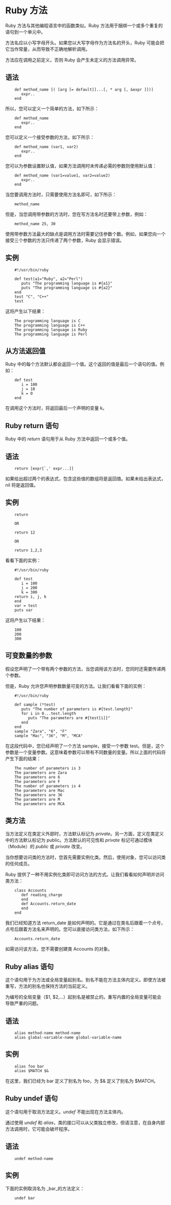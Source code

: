 # Ruby 方法 

Ruby 方法与其他编程语言中的函数类似。Ruby 方法用于捆绑一个或多个重复的语句到一个单元中。

方法名应以小写字母开头。如果您以大写字母作为方法名的开头，Ruby 可能会把它当作常量，从而导致不正确地解析调用。

方法应在调用之前定义，否则 Ruby 会产生未定义的方法调用异常。

## 语法

```
    def method_name [( [arg [= default]]...[, * arg [, &expr ]])]
       expr..
    end
```

所以，您可以定义一个简单的方法，如下所示：

```
    def method_name
       expr..
    end
```

您可以定义一个接受参数的方法，如下所示：

```
    def method_name (var1, var2)
       expr..
    end
```

您可以为参数设置默认值，如果方法调用时未传递必需的参数则使用默认值：

```
    def method_name (var1=value1, var2=value2)
       expr..
    end
```

当您要调用方法时，只需要使用方法名即可，如下所示：

```
    method_name
```

但是，当您调用带参数的方法时，您在写方法名时还要带上参数，例如：

```
    method_name 25, 30
```

使用带参数方法最大的缺点是调用方法时需要记住参数个数。例如，如果您向一个接受三个参数的方法只传递了两个参数，Ruby 会显示错误。

## 实例

```
    #!/usr/bin/ruby

    def test(a1="Ruby", a2="Perl")
       puts "The programming language is #{a1}"
       puts "The programming language is #{a2}"
    end
    test "C", "C++"
    test
```

这将产生以下结果：

```
    The programming language is C
    The programming language is C++
    The programming language is Ruby
    The programming language is Perl
```

## 从方法返回值

Ruby 中的每个方法默认都会返回一个值。这个返回的值是最后一个语句的值。例如：

```
    def test
       i = 100
       j = 10
       k = 0
    end
```

在调用这个方法时，将返回最后一个声明的变量 k。

## Ruby return 语句

Ruby 中的 _return_ 语句用于从 Ruby 方法中返回一个或多个值。

## 语法

```
    return [expr[`,' expr...]]
```

如果给出超过两个的表达式，包含这些值的数组将是返回值。如果未给出表达式，nil 将是返回值。

## 实例

```
    return

    OR

    return 12

    OR

    return 1,2,3
```

看看下面的实例：

```
    #!/usr/bin/ruby

    def test
       i = 100
       j = 200
       k = 300
    return i, j, k
    end
    var = test
    puts var
```

这将产生以下结果：

```
    100
    200
    300
```

## 可变数量的参数

假设您声明了一个带有两个参数的方法，当您调用该方法时，您同时还需要传递两个参数。

但是，Ruby 允许您声明参数数量可变的方法。让我们看看下面的实例：

```
    #!/usr/bin/ruby

    def sample (*test)
       puts "The number of parameters is #{test.length}"
       for i in 0...test.length
          puts "The parameters are #{test[i]}"
       end
    end
    sample "Zara", "6", "F"
    sample "Mac", "36", "M", "MCA"
```

在这段代码中，您已经声明了一个方法 sample，接受一个参数 test。但是，这个参数是一个变量参数。这意味着参数可以带有不同数量的变量。所以上面的代码将产生下面的结果：

```
    The number of parameters is 3
    The parameters are Zara
    The parameters are 6
    The parameters are F
    The number of parameters is 4
    The parameters are Mac
    The parameters are 36
    The parameters are M
    The parameters are MCA
```
## 类方法

当方法定义在类定义外部时，方法默认标记为 _private_。另一方面，定义在类定义中的方法默认标记为 public。方法默认的可见性和 _private_ 标记可通过模块（Module）的 _public_ 或 _private_ 改变。

当你想要访问类的方法时，您首先需要实例化类。然后，使用对象，您可以访问类的任何成员。

Ruby 提供了一种不用实例化类即可访问方法的方式。让我们看看如何声明并访问类方法：

```
    class Accounts
       def reading_charge
       end
       def Accounts.return_date
       end
    end
```

我们已经知道方法 return_date 是如何声明的。它是通过在类名后跟着一个点号，点号后跟着方法名来声明的。您可以直接访问类方法，如下所示：

```
    Accounts.return_date
```

如需访问该方法，您不需要创建类 Accounts 的对象。

## Ruby alias 语句

这个语句用于为方法或全局变量起别名。别名不能在方法主体内定义。即使方法被重写，方法的别名也保持方法的当前定义。

为编号的全局变量（$1, $2,...）起别名是被禁止的。重写内置的全局变量可能会导致严重的问题。

## 语法

```
    alias method-name method-name
    alias global-variable-name global-variable-name
```

## 实例

```
    alias foo bar
    alias $MATCH $&
```

在这里，我们已经为 bar 定义了别名为 foo，为 $& 定义了别名为 $MATCH。

## Ruby undef 语句

这个语句用于取消方法定义。_undef_ 不能出现在方法主体内。

通过使用 _undef_ 和 _alias_，类的接口可以从父类独立修改，但请注意，在自身内部方法调用时，它可能会破坏程序。

## 语法

```
    undef method-name
```

## 实例

下面的实例取消名为 _bar_的方法定义：

```
    undef bar
```
  
